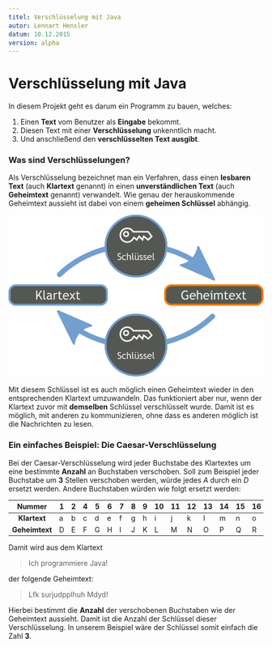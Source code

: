 ```yaml
---
titel: Verschlüsselung mit Java  
autor: Lennart Hensler  
datum: 10.12.2015  
version: alpha  
---
```



# Verschlüsselung mit Java #

In diesem Projekt geht es darum ein Programm zu bauen, welches:

1. Einen **Text** vom Benutzer als **Eingabe** bekommt.
2. Diesen Text mit einer **Verschlüsselung** unkenntlich macht.
3. Und anschließend den **verschlüsselten Text ausgibt**.

### Was sind Verschlüsselungen? ###

Als Verschlüsselung bezeichnet man ein Verfahren, dass einen **lesbaren Text** (auch **Klartext** genannt) in einen **unverständlichen Text** (auch **Geheimtext** genannt) verwandelt. Wie genau der herauskommende Geheimtext aussieht ist dabei von einem **geheimen Schlüssel** abhängig.

![Veschlüsselung mit einem Schlüssel](encryption.png)

Mit diesem Schlüssel ist es auch möglich einen Geheimtext wieder in den entsprechenden Klartext umzuwandeln. Das funktioniert aber nur, wenn der Klartext zuvor mit **demselben** Schlüssel verschlüsselt wurde. Damit ist es möglich, mit anderen zu kommunizieren, ohne dass es anderen möglich ist die Nachrichten zu lesen.

### Ein einfaches Beispiel: Die Caesar-Verschlüsselung

Bei der Caesar-Verschlüsselung wird jeder Buchstabe des Klartextes um eine bestimmte **Anzahl** an Buchstaben verschoben. Soll zum Beispiel jeder Buchstabe um **3** Stellen verschoben werden, würde jedes *A* durch ein *D* ersetzt werden. Andere Buchstaben würden wie folgt ersetzt werden:

| Nummer         |  1  |  2  |  4  |  5  |  6  |  7  |  8  |  9  |  10  |  11  |  12  |  13  |  14  |  15  |  16  |  17  |  18  |  19  |  20  |  21  |  22  |  23  |  24  |  25  |  26  |  27  |
| :------------: | --- | --- | --- | --- | --- | --- | --- | --- | ---- | ---- | ---- | ---- | ---- | ---- | ---- | ---- | ---- | ---- | ---- | ---- | ---- | ---- | ---- | ---- | ---- | ---- |
| **Klartext**   |  a  |  b  |  c  |  d  |  e  |  f  |  g  |  h  |  i   |  j   |  k   |  l   |  m   |  n   |  o   |  p   |  q   |  r   |  s   |  t   |  u   |  v   |  w   |  x   |  y   |  z   |
| **Geheimtext** |  D  |  E  |  F  |  G  |  H  |  I  |  J  |  K  |  L   |  M   |  N   |  O   |  P   |  Q   |  R   |  S   |  T   |  U   |  V   |  W   |  X   |  Y   |  Z   |  A   |  B   |  C   |

Damit wird aus dem Klartext
> Ich programmiere Java!

der folgende Geheimtext:
> Lfk surjudpplhuh Mdyd!

Hierbei bestimmt die **Anzahl** der verschobenen Buchstaben wie der Geheimtext aussieht. Damit ist die Anzahl der Schlüssel dieser Verschlüsselung. In unserem Beispiel wäre der Schlüssel somit einfach die Zahl **3**.
